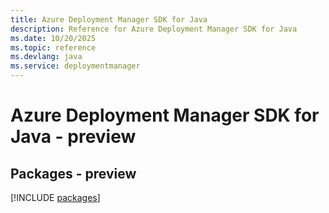 ```yaml
---
title: Azure Deployment Manager SDK for Java
description: Reference for Azure Deployment Manager SDK for Java
ms.date: 10/20/2025
ms.topic: reference
ms.devlang: java
ms.service: deploymentmanager
---
```

# Azure Deployment Manager SDK for Java - preview
## Packages - preview
[!INCLUDE [packages](deployment-manager-index.md)]